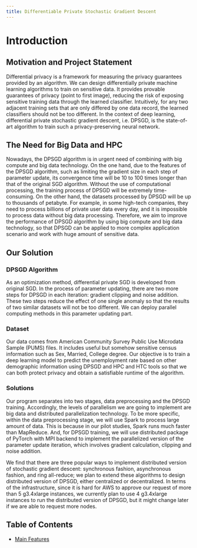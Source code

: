 ```yaml
---
title: Differentiable Private Stochastic Gradient Descent
---
```


# Introduction

## Motivation and Project Statement
Differential privacy is a framework for measuring the privacy guarantees provided by an algorithm. We can design differentially private machine learning algorithms to train on sensitive data. It provides provable guarantees of privacy (point to first image), reducing the risk of exposing sensitive training data through the learned classifier. Intuitively, for any two adjacent training sets that are only differed by one data record, the learned classifiers should not be too different. In the context of deep learning, differential private stochastic gradient descent, i.e. DPSGD, is the state-of-art algorithm to train such a privacy-preserving neural network.

## The Need for Big Data and HPC
Nowadays, the DPSGD algorithm is in urgent need of combining with big compute and big data technology. On the one hand, due to the features of the DPSGD algorithm, such as limiting the gradient size in each step of parameter update, its convergence time will be 10 to 100 times longer than that of the original SGD algorithm. Without the use of computational processing, the training process of DPSGD will be extremely time-consuming. On the other hand, the datasets processed by DPSGD will be up to thousands of petabyte. For example, in some high-tech companies, they need to process billions of private user data every day, and it is impossible to process data without big data processing. Therefore, we aim to improve the performance of DPSGD algorithm by using big compute and big data technology, so that DPSGD can be applied to more complex application scenario and work with huge amount of sensitive data. 

## Our Solution

### DPSGD Algorithm
As an optimization method, differential private SGD is developed from original SGD. In the process of parameter updating, there are two more steps for DPSGD in each iteration: gradient clipping and noise addition. These two steps reduce the effect of one single anomaly so that the results of two similar datasets will not be too different. We can deploy parallel computing methods in this parameter  updating part.

### Dataset
Our data comes from American Community Survey Public Use Microdata Sample (PUMS) files. It includes useful but somehow sensitive census information such as Sex, Married, College degree. Our objective is to train a deep learning model to predict the unemployment rate based on other demographic information using DPSGD and HPC and HTC tools so that we can both protect privacy and obtain a satisfiable runtime of the algorithm.

### Solutions
Our program separates into two stages, data preprocessing and the DPSGD training. Accordingly, the levels of parallelism we are going to implement are big data and distributed parallelization technology. To be more specific, within the data preprocessing stage, we will use Spark to process large amount of data. This is because in our pilot studies, Spark runs much faster than MapReduce. And, for DPSGD training, we will use distributed package of PyTorch with MPI backend to implement the parallelized version of the parameter update iteration, which involves gradient calculation, clipping and noise addition. 

We find that there are three popular ways to implement distributed version of stochastic gradient descent: synchronous fashion, asynchronous fashion, and ring all-reduce; we plan to extend these algorithms to design distributed version of DPSGD, either centralized or decentralized. In terms of the infrastructure, since it is hard for AWS to approve our request of more than 5 g3.4xlarge instances, we currently plan to use 4 g3.4xlarge instances to run the distributed version of DPSGD, but it might change later if we are able to request more nodes. 

## Table of Contents

- [Main Features](http://YanLitao.github.io/fastDP/MF)

